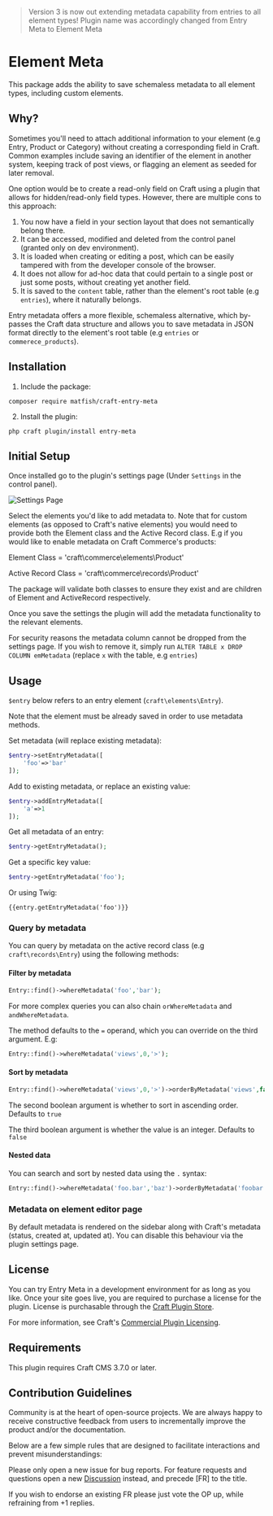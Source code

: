 > Version 3 is now out extending metadata capability from entries to all element types!
> Plugin name was accordingly changed from Entry Meta to Element Meta

# Element Meta

This package adds the ability to save schemaless metadata to all element types, including custom elements.

## Why?

Sometimes you'll need to attach additional information to your element (e.g Entry, Product or Category) without creating a corresponding field in Craft. 
Common examples include saving an identifier of the element in another system, keeping track of post views, or flagging an element as seeded for later removal. 

One option would be to create a read-only field on Craft using a plugin that allows for hidden/read-only field types.
However, there are multiple cons to this approach:

1. You now have a field in your section layout that does not semantically belong there.
2. It can be accessed, modified and deleted from the control panel (granted only on dev environment).
3. It is loaded when creating or editing a post, which can be easily tampered with from the developer console of the
   browser.
4. It does not allow for ad-hoc data that could pertain to a single post or just some posts, without creating yet
   another field.
5. It is saved to the `content` table, rather than the element's root table (e.g `entries`), where it naturally belongs.

Entry metadata offers a more flexible, schemaless alternative, which by-passes the Craft data structure and allows you
to save metadata in JSON format directly to the element's root table (e.g `entries` or `commerece_products`).

## Installation

1. Include the package:

```
composer require matfish/craft-entry-meta
```

2. Install the plugin:

```
php craft plugin/install entry-meta
```

## Initial Setup

Once installed go to the plugin's settings page (Under `Settings` in the control panel).

![Settings Page](https://user-images.githubusercontent.com/1510460/187615962-066465b2-4318-4d81-8de7-f54c1bf0d262.png)

Select the elements you'd like to add metadata to.
Note that for custom elements (as opposed to Craft's native elements) you would need to provide both the Element class and the Active Record class.
E.g if you would like to enable metadata on Craft Commerce's products:

Element Class = 'craft\commerce\elements\Product'

Active Record Class = 'craft\commerce\records\Product'

The package will validate both classes to ensure they exist and are children of Element and ActiveRecord respectively.

Once you save the settings the plugin will add the metadata functionality to the relevant elements.

For security reasons the metadata column cannot be dropped from the settings page.
If you wish to remove it, simply run `ALTER TABLE x DROP COLUMN emMetadata` (replace `x` with the table, e.g `entries`)

## Usage

`$entry` below refers to an entry element (`craft\elements\Entry`).

Note that the element must be already saved in order to use metadata methods.

Set metadata (will replace existing metadata):

```php
$entry->setEntryMetadata([
    'foo'=>'bar'
]);
```

Add to existing metadata, or replace an existing value:

```php
$entry->addEntryMetadata([
    'a'=>1
]);
```

Get all metadata of an entry:

```php
$entry->getEntryMetadata();   
```

Get a specific key value:

```php
$entry->getEntryMetadata('foo');   
```

Or using Twig:

```twig
{{entry.getEntryMetadata('foo')}}
```

### Query by metadata

You can query by metadata on the active record class (e.g `craft\records\Entry`) using the following methods:

#### Filter by metadata
```php
Entry::find()->whereMetadata('foo','bar');
```
For more complex queries you can also chain `orWhereMetadata` and `andWhereMetadata`.

The method defaults to the `=` operand, which you can override on the third argument. E.g:
```php
Entry::find()->whereMetadata('views',0,'>');
```
#### Sort by metadata
```php
Entry::find()->whereMetadata('views',0,'>')->orderByMetadata('views',false, true);
```
The second boolean argument is whether to sort in ascending order. Defaults to `true`

The third boolean argument is whether the value is an integer. Defaults to `false`

#### Nested data
You can search and sort by nested data using the `.` syntax:
```php
Entry::find()->whereMetadata('foo.bar','baz')->orderByMetadata('foobar.baz');
```
### Metadata on element editor page
By default metadata is rendered on the sidebar along with Craft's metadata (status, created at, updated at).
You can disable this behaviour via the plugin settings page.

## License

You can try Entry Meta in a development environment for as long as you like. Once your site goes live, you are required
to purchase a license for the plugin. License is purchasable through
the [Craft Plugin Store](https://plugins.craftcms.com/entry-meta).

For more information, see
Craft's [Commercial Plugin Licensing](https://craftcms.com/docs/3.x/plugins.html#commercial-plugin-licensing).

## Requirements

This plugin requires Craft CMS 3.7.0 or later.

## Contribution Guidelines

Community is at the heart of open-source projects. We are always happy to receive constructive feedback from users to
incrementally improve the product and/or the documentation.

Below are a few simple rules that are designed to facilitate interactions and prevent misunderstandings:

Please only open a new issue for bug reports. For feature requests and questions open a
new [Discussion](https://github.com/matfish2/craft-entry-meta/discussions) instead, and precede [FR] to the title.

If you wish to endorse an existing FR please just vote the OP up, while refraining from +1 replies.